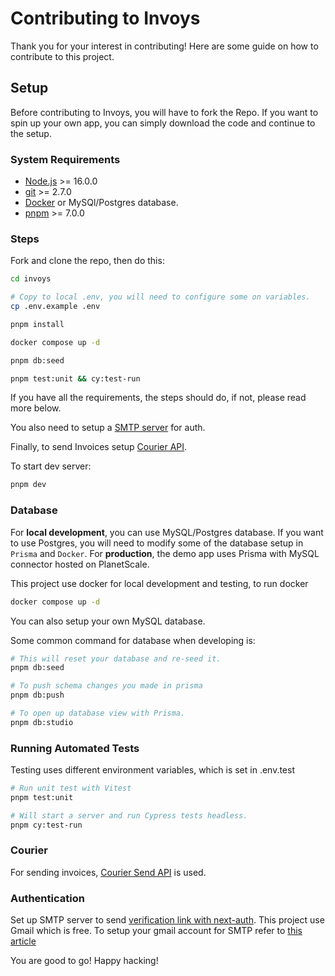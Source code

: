 # Contributing to Invoys
Thank you for your interest in contributing! Here are some guide on how to contribute to this project.

## Setup
Before contributing to Invoys, you will have to fork the Repo. If you want to spin up your own app, you can simply download the code and continue to the setup.

### System Requirements

- [Node.js](https://nodejs.org/) >= 16.0.0
- [git](https://git-scm.com/) >= 2.7.0
- [Docker](https://www.docker.com/) or MySQl/Postgres database.
- [pnpm](https://pnpm.io/) >= 7.0.0

### Steps
Fork and clone the repo, then do this:
```bash
cd invoys

# Copy to local .env, you will need to configure some on variables. 
cp .env.example .env

pnpm install

docker compose up -d

pnpm db:seed

pnpm test:unit && cy:test-run
```
If you have all the requirements, the steps should do, if not, please read more below. 

You also need to setup a [SMTP server](#Authentication) for auth.

Finally, to send Invoices setup [Courier API](#Courier).

To start dev server:
```bash
pnpm dev
```

### Database
For **local development**, you can use MySQL/Postgres database. If you want to use Postgres, you will need to modify some of the database setup in `Prisma` and `Docker`.
For **production**, the demo app uses Prisma with MySQL connector hosted on PlanetScale.

This project use docker for local development and testing, to run docker
```bash
docker compose up -d
```
You can also setup your own MySQL database.

Some common command for database when developing is:
```bash
# This will reset your database and re-seed it.
pnpm db:seed

# To push schema changes you made in prisma
pnpm db:push

# To open up database view with Prisma.
pnpm db:studio
```

### Running Automated Tests
Testing uses different environment variables, which is set in .env.test
```bash
# Run unit test with Vitest
pnpm test:unit

# Will start a server and run Cypress tests headless.
pnpm cy:test-run 
```

### Courier
For sending invoices, [Courier Send API](https://www.courier.com/docs/guides/getting-started/nodejs/) is used.  

### Authentication
Set up SMTP server to send [verification link with next-auth](https://next-auth.js.org/providers/email). This project use Gmail which is free. 
To setup your gmail account for SMTP refer to [this article](https://miracleio.me/snippets/use-gmail-with-nodemailer/)

You are good to go! Happy hacking!
